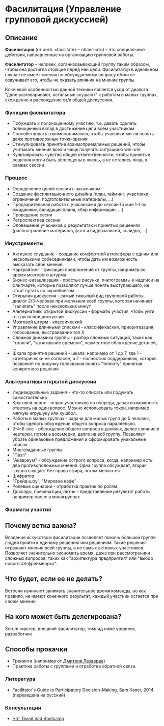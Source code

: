 # Фасилитация (Управление групповой дискуссией)
## Описание
**Фасилитация** (от англ. «facilitate» – облегчать) – это специальные действия, направленные на организацию групповой работы.  

**Фасилитатор** – человек, организовывающий группу таким образом, чтобы она достигла стоящие перед ней цели. Фасилитатор в идеальном случае не имеет мнения по обсуждаемому вопросу и/или не озвучивает его, чтобы не оказать влияния на мнение группы. 

Ключевой особенностью данной техники является уход от диалога "двое разговаривают, остальные слушают" к работам в малых группах, схождение и расхождение от/к общей дискуссиии.

### Функции фасилитатора
 - Побуждать к полоноценному участию, т.е. давать сделать полноценный вклад в достижение цели всем участникам
 - Способствовать взаимопониманию, чтобы учасники могли понять даже противоложные точки зрения
 - Стимулировать принятие взаимоприемлимых решений, чтобы учитывать мнения всех и чаще получать ситуациию  win-win
 - Культивровать чувство общей ответственности, чтобы принятые решения могли быть воплощены в жизнь, а не остались лишь в рамках сессии

### Процесс
 - Определение целей сессии с заказчиком
 - Создание фасилитационного дизайна (план, тайминг, участники, ограничения, подготовительные материалы, ...)
 - Предварительная работа с учасниками до сессии (5 мин 1-1 по ожиданиям, валидация плана, сбор информации, ...)
 - Проведение сесии
 - Ретроспектива сесиии
 - Оповещение учасников о результатах и принятых решениях (распостранение материаов, фото и видеозаписей, слайдов,  ...)

### Инустременты
 - Активное слушание - создание комфортной атмосферы с одним или несколькими собеседниками, чтобы дать им возможность высказать свое мнение 
 - Чартрайтинг - фиксация предложений от группы, например во время мозгового штурма
 - Бизнес-визацлизация - простые рисунки, пиктограммы и надписи на флипчарте, которые позволяют лучше понять выступающего, не стоит путать со скрайбингом
 - Открытая дискуссия - самый тяжылый вид групповой работы, диалог  2/3-человек при молчании всей группы, которая начинает "залипать" после некскольких минут
 - Альтернативы открытой дискуссии - форматы участия, чтобы уйти от групповой дискуссии
 - Мозговой штурм - классический
 - Управление длинными спискми - классификаския, приоритезация, голосование, выстраивание топ Х
 - Сложная динамика группы - разбор сложных ситуаций, таких как "тролли", "затягивание времени", неуместное обсуждение деталей, ... 
 - Шкала принятия решений - шкала, например от 1 до 7, где 1 - категорически не согласен, а 7 - полностью поддерживаю, которая позволяет по рисунку голосвания понять "теплоту" принятия конкретного решения 
 
### Альтернативы открытой дискуссии
 - Индивидуальные задання - что-то описать или подумать самостоятельно
 - Круговой опрос - опрос участников по очереди, давая возможность ответить на один вопрос. Можно использовать токен, например мягкую игрушуку или кушбол.
 - Работы в малых группах - задачи для малых групп до 5 человек, чтобы сделать обсуждение общего вопроса параллельно.
 - 2-4-8-все - обсуждение общего вопроса в двойках, далее слияние в чевтерки, потом в восьмерки, далле на всб группу. Позволяет убрать одинаковые предложения и сформировать уникальные список.
 - Многозадачные группы
 - "Пазл"
 - "Аквариум" - обсуждение острого вопроса, когда, например есть два противоположных мнения. Одна группа обсуждает, вторая группа слущает без права эфира, потом меняются.
 - Шифратор
 - "Трейд-шоу", "Мировое кафе"  
 - Ролевые сценарии - отработка практик по ролям
 - Доклады, презенатции, питчи  - представление результат работы, например после в минигруппах

### Форматы участия     

## Почему ветка важна?
Владение искусством фасилитации позволяет помочь большой группе людей прийти к единому решению или решениям. Такие решения отражают мнения всей группы, а не самых активных участников. 
Позволяет значительно экономить время, даже при рассмотрениии сложных вопросов, таких как "архитектура предприятия" или "выбор нового JS-фреймворка". 

## Что будет, если ее не делать?
Встречи начинают занимать значительное время команды, но как правило, не имеют конечного результат, каждый участник остается при своем мнении.

## На кого может быть делегирована?
Scrum-мастер, внешний фасилитатор, тимлид ниже уровнем, разработчик
        
## Способы прокачки
 - Тренииги (например от [Дмитрия Лазаерва](https://facilitato.ru/fs/))
 - Практика работы с группами и отработка обратной связи.

### Литература
 - Facilitator's Guide to Participatory Decision-Making, Sam Kaner, 2014 (переведена на русский)

### Консультации
- [Чат TeamLead Bootcamp](https://t.me/teamlead_bootcamp)
